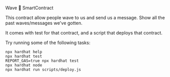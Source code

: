Wave 👋 SmartContract

This contract allow people wave to us and send us a message. 
Show all the past waves/messages we've gotten.

It comes with test for that contract, and a script that deploys that contract.

Try running some of the following tasks:

```shell
npx hardhat help
npx hardhat test
REPORT_GAS=true npx hardhat test
npx hardhat node
npx hardhat run scripts/deploy.js
```
